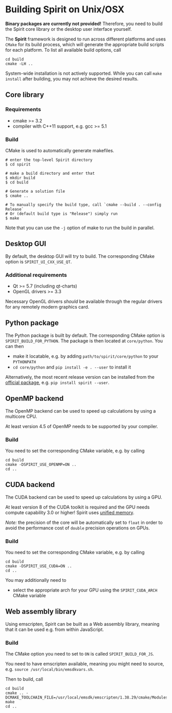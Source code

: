 Building Spirit on Unix/OSX
======================================

**Binary packages are currently not provided!**
Therefore, you need to build the Spirit core library
or the desktop user interface yourself.

The **Spirit** framework is designed to run across different
platforms and uses `CMake` for its build process, which will
generate the appropriate build scripts for each platform.
To list all available build options, call
```
cd build
cmake -LH ..
```

System-wide installation is not actively supported.
While you can call `make install` after building,
you may not achieve the desired results.


Core library
-------------------------

### Requirements

- cmake >= 3.2
- compiler with C++11 support, e.g. gcc >= 5.1

### Build

CMake is used to automatically generate makefiles.

```
# enter the top-level Spirit directory
$ cd spirit

# make a build directory and enter that
$ mkdir build
$ cd build

# Generate a solution file
$ cmake ..

# To manually specify the build type, call `cmake --build . --config Release`
# Or (default build type is "Release") simply run
$ make
```

Note that you can use the `-j` option of make to run the
build in parallel.


Desktop GUI
-------------------------

By default, the desktop GUI will try to build. The corresponding
CMake option is `SPIRIT_UI_CXX_USE_QT`.

### Additional requirements

- Qt >= 5.7 (including qt-charts)
- OpenGL drivers >= 3.3

Necessary OpenGL drivers *should* be available through the regular drivers for any
remotely modern graphics card.


Python package
-------------------------

The Python package is built by default. The corresponding
CMake option is `SPIRIT_BUILD_FOR_PYTHON`.
The package is then located at `core/python`. You can then
- make it locatable, e.g. by adding `path/to/spirit/core/python` to your
`PYTHONPATH`
- `cd core/python` and `pip install -e . --user` to install it

Alternatively, the most recent release version can be
installed from the [official package](https://pypi.org/project/spirit/),
e.g. `pip install spirit --user`.


OpenMP backend
-------------------------

The OpenMP backend can be used to speed up calculations by
using a multicore CPU.

At least version 4.5 of OpenMP needs to be supported by your
compiler.

### Build

You need to set the corresponding CMake variable, e.g.
by calling

```
cd build
cmake -DSPIRIT_USE_OPENMP=ON ..
cd ..
```


CUDA backend
-------------------------

The CUDA backend can be used to speed up calculations by
using a GPU.

At least version 8 of the CUDA toolkit is required and the
GPU needs compute capability 3.0 or higher!
Spirit uses [unified memory](https://devblogs.nvidia.com/unified-memory-cuda-beginners).

*Note:* the precision of the core will be automatically set
to `float` in order to avoid the performance cost of `double`
precision operations on GPUs.

### Build

You need to set the corresponding CMake variable, e.g.
by calling

```
cd build
cmake -DSPIRIT_USE_CUDA=ON ..
cd ..
```

You may additionally need to
- select the appropriate arch for your GPU using the `SPIRIT_CUDA_ARCH` CMake variable


Web assembly library
-------------------------

Using emscripten, Spirit can be built as a Web assembly
library, meaning that it can be used e.g. from within
JavaScript.

### Build

The CMake option you need to set to `ON` is called
`SPIRIT_BUILD_FOR_JS`.

You need to have emscripten available, meaning you might
need to source, e.g. `source /usr/local/bin/emsdkvars.sh`.

Then to build, call

```
cd build
cmake .. -DCMAKE_TOOLCHAIN_FILE=/usr/local/emsdk/emscripten/1.38.29/cmake/Modules/Platform/Emscripten.cmake
make
cd ..
```